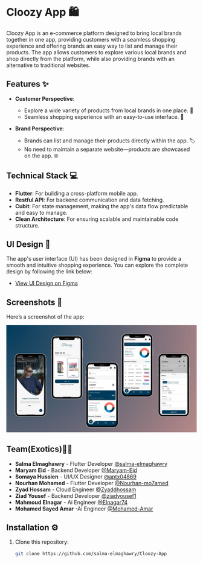 # Cloozy App 🛍️

Cloozy App is an e-commerce platform designed to bring local brands together in one app, providing customers with a seamless shopping experience and offering brands an easy way to list and manage their products. The app allows customers to explore various local brands and shop directly from the platform, while also providing brands with an alternative to traditional websites.

## Features ✨

- **Customer Perspective**:
  - Explore a wide variety of products from local brands in one place. 🏬
  - Seamless shopping experience with an easy-to-use interface. 🛒
  
- **Brand Perspective**:
  - Brands can list and manage their products directly within the app. 🏷️
  - No need to maintain a separate website—products are showcased on the app. 🌐

## Technical Stack 💻

- **Flutter**: For building a cross-platform mobile app.
- **Restful API**: For backend communication and data fetching.
- **Cubit**: For state management, making the app's data flow predictable and easy to manage.
- **Clean Architecture**: For ensuring scalable and maintainable code structure.

## UI Design 🎨

The app's user interface (UI) has been designed in **Figma** to provide a smooth and intuitive shopping experience. You can explore the complete design by following the link below:

- [View UI Design on Figma](https://www.figma.com/your-design-link](https://www.figma.com/design/X710xXX9AU9jmIidevF1XX/Cloozy---Team-Side?node-id=0-1&p=f&t=YDv2Z7l9IeN852rM-0)) 

## Screenshots 📸

Here’s a screenshot of the app:

![Cloozy App Screenshot](https://github.com/salma-elmaghawry/Cloozy-App/blob/main/Cloozy.jpg)

## Team(Exotics)👥🚀

- **Salma Elmaghawry** - Flutter Developer [@salma-elmaghawry](https://github.com/salma-elmaghawry)
- **Maryam Eid** - Backend Developer [@Maryam-Eid](https://github.com/Maryam-Eid)
- **Somaya Hussien** - UI/UX Designer [@aptx04869](https://github.com/aptx04869)
- **Nourhan Mohamed** - Flutter Developer [@Nourhan-mo7amed](https://github.com/Nourhan-mo7amed)
- **Zyad Hossam** - Cloud Engineer [@Zyaddhossam](https://github.com/Zyaddhossam)
- **Ziad Yousef** - Backend Developer [@ziadyousef1](https://github.com/ziadyousef1)
- **Mahmoud Elnagar** - Ai Engineer [@Elnagar74](https://github.com/Elnagar74)
- **Mohamed Sayed Amar** -Ai Engineer [@Mohamed-Amar](https://github.com/Mohamed-Amar)



## Installation ⚙️

1. Clone this repository:
   ```bash
   git clone https://github.com/salma-elmaghawry/Cloozy-App

